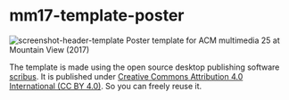 # mm17-template-poster

![screenshot-header-template][template-img]
Poster template for ACM multimedia 25 at Mountain View (2017)

The template is made using the open source desktop publishing software [scribus].
It is published under [Creative Commons Attribution 4.0 International (CC BY 4.0)][cc-by].
So you can freely reuse it.

[template-img]: https://mpizenberg.github.io/resources/mm17-poster/screenshot-template.png
[scribus]: https://www.scribus.net/
[cc-by]: https://creativecommons.org/licenses/by/4.0/
